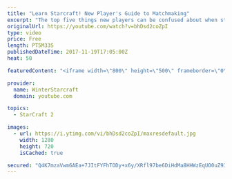 ```yaml
---
title: "Learn Starcraft! New Player's Guide to Matchmaking"
excerpt: "The top five things new players can be confused about when starting off playing Starcraft 2!"
originalUrl: https://youtube.com/watch?v=bhDsd2coZpI
type: video
price: Free
length: PT5M33S
publishedDateTime: 2017-11-19T17:05:00Z
heat: 50

featuredContent: "<iframe width=\"800\" height=\"500\" frameborder=\"0\" src=\"https://www.youtube.com/embed/bhDsd2coZpI\" allow=\"accelerometer; autoplay; encrypted-media; gyroscope; picture-in-picture\" allowfullscreen></iframe>"

provider:
  name: WinterStarcraft
  domain: youtube.com

topics:
  - StarCraft 2

images:
  - url: https://i.ytimg.com/vi/bhDsd2coZpI/maxresdefault.jpg
    width: 1280
    height: 720
    isCached: true

secured: "Q4K7mzaVwm6AEa+7JItFYFhTODy+x6y/XRfl97be6DiHdMa8HHWzEqUO0uZ93wQa+NcW3YYKsN4OADC32x/AANHH+9GWF/Pos813R04TRdWMo6kaLhfJ2juVDVAmzLtsxF48Pu1fBBikMqot25R8PHxA4Q8Jv2Mfuue3C56ztwl4EhHjpBcvm2LyPJvqp50OA+qZ1ytuVti9x8XqPDYcNB95c+Z/RpkOd/aUc6GfOfKMUhr/PX3Kd/0wMK1nxZFkmdVdlIsRj2bpgY5R9XRVT/l8oJ6kC4ioSw0x1n525Wx1m0f8p39p+H5dqTKa79y4nw8QPl9J1nl2h15+eFfloQLTptTmNLSLG0kamw0zapkNzsdVnJLtZqqUwAdoFY1yeKfZtnSuBYh4bNN0SssJrLEXbK8noGLquapKVQkislU=;YIJlHaX/ZD7J42nRYZv2hQ=="
---
```


